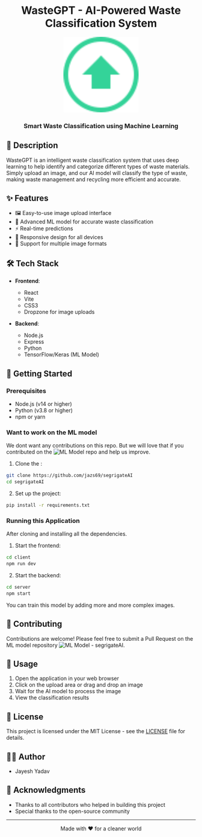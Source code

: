 <h1 align="center">WasteGPT - AI-Powered Waste Classification System</h1>

<div align="center">
  <img src="public/favicon.svg" alt="WasteGPT Logo" width="200"/>
  <h3>Smart Waste Classification using Machine Learning</h3>
</div>

## 📝 Description

WasteGPT is an intelligent waste classification system that uses deep learning to help identify and categorize different types of waste materials. Simply upload an image, and our AI model will classify the type of waste, making waste management and recycling more efficient and accurate.

## ✨ Features

- 🖼️ Easy-to-use image upload interface
- 🤖 Advanced ML model for accurate waste classification
- ⚡ Real-time predictions
- 📱 Responsive design for all devices
- 🔄 Support for multiple image formats

## 🛠️ Tech Stack

- **Frontend**:
  - React
  - Vite
  - CSS3
  - Dropzone for image uploads

- **Backend**:
  - Node.js
  - Express
  - Python
  - TensorFlow/Keras (ML Model)

## 🚀 Getting Started

### Prerequisites

- Node.js (v14 or higher)
- Python (v3.8 or higher)
- npm or yarn

### Want to work on the ML model

We dont want any contributions on this repo. But we will love that if you contributed on the ![ML Model](https://github.com/jazs69/segrigateAI) repo and help us improve.

1. Clone the :
```bash
git clone https://github.com/jazs69/segrigateAI
cd segrigateAI
```

2. Set up the project:
```bash
pip install -r requirements.txt
```

### Running this Application

After cloning and installing all the dependencies.

1. Start the frontend:
```bash
cd client
npm run dev
```

2. Start the backend:
```bash
cd server
npm start
```

You can train this model by adding more and more complex images.

## 🤝 Contributing

Contributions are welcome! Please feel free to submit a Pull Request on the ML model repository ![ML Model - segrigateAI](https://github.com/jazs69/segrigateAI).

## 📸 Usage

1. Open the application in your web browser
2. Click on the upload area or drag and drop an image
3. Wait for the AI model to process the image
4. View the classification results

## 📄 License

This project is licensed under the MIT License - see the [LICENSE](LICENSE) file for details.

## 👨‍💻 Author

- Jayesh Yadav

## 🙏 Acknowledgments

- Thanks to all contributors who helped in building this project
- Special thanks to the open-source community

---
<div align="center">
Made with ❤️ for a cleaner world
</div>
